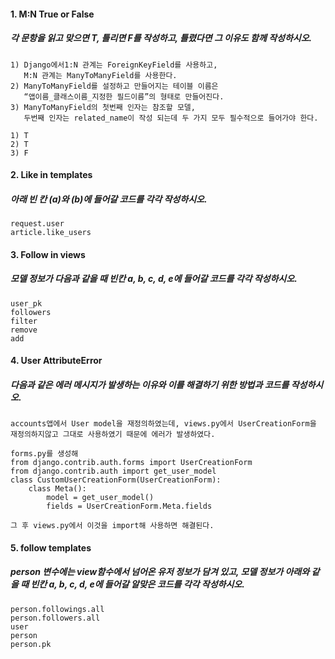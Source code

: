 #### 1. M:N True or False

##### 	각 문항을 읽고 맞으면 T, 틀리면 F를 작성하고, 틀렸다면 그 이유도 함께 작성하시오.

```
1) Django에서1:N 관계는 ForeignKeyField를 사용하고,
   M:N 관계는 ManyToManyField를 사용한다.
2) ManyToManyField를 설정하고 만들어지는 테이블 이름은
   “앱이름_클래스이름_지정한 필드이름”의 형태로 만들어진다.
3) ManyToManyField의 첫번째 인자는 참조할 모델,
   두번째 인자는 related_name이 작성 되는데 두 가지 모두 필수적으로 들어가야 한다.
```

```
1) T
2) T
3) F
```



#### 2. Like in templates

##### 	아래 빈 칸 (a)와 (b)에 들어갈 코드를 각각 작성하시오.

```
request.user
article.like_users
```



#### 3. Follow in views

##### 	모델 정보가 다음과 같을 때 빈칸 a, b, c, d, e에 들어갈 코드를 각각 작성하시오.

```
user_pk
followers
filter
remove
add
```



#### 4. User AttributeError

##### 	다음과 같은 에러 메시지가 발생하는 이유와 이를 해결하기 위한 방법과 코드를 작성하시오.

```
accounts앱에서 User model을 재정의하였는데, views.py에서 UserCreationForm을 재정의하지않고 그대로 사용하였기 때문에 에러가 발생하였다.

forms.py를 생성해
from django.contrib.auth.forms import UserCreationForm
from django.contrib.auth import get_user_model
class CustomUserCreationForm(UserCreationForm):
	class Meta():
		model = get_user_model()
		fields = UserCreationForm.Meta.fields
		
그 후 views.py에서 이것을 import해 사용하면 해결된다.
```



#### 5. follow templates

##### 	person 변수에는 view함수에서 넘어온 유저 정보가 담겨 있고, 모델 정보가 아래와 같을 때 빈칸 a, b, 	c, d, e에 들어갈 알맞은 코드를 각각 작성하시오.

```
person.followings.all
person.followers.all
user
person
person.pk
```

